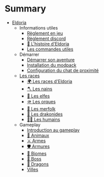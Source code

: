 # Summary

- [Eldoria](intro.md)
  - Informations utiles
    - [Règlement en jeu](Informations/reglement-ig.md)
    - [Règlement discord](Informations/reglement-discord.md)
    - [📖 L'histoire d'Eldoria](Informations/lore.md)
    - [Les commandes utiles](Informations/commandes.md)
  - Démarrer
    - [Démarrer son aventure](Demarrer/demarrer.md)
    - [Installation du modpack](Demarrer/installation.md)
    - [Configuration du chat de proximité](Demarrer/chat-proxy.md)
  - [Les races](Races/races.md)
    - [🌍 Les races d'Eldoria](Races/races.md)
    - [🪓 Les nains](Races/nains.md)
    - [🌿 Les elfes](Races/elfes.md)
    - [🪖 Les orques](Races/orques.md)
    - [🌊 Les merfolk](Races/merfolk.md)
    - [🐉 Les drakonides](Races/drakonides.md)
    - [🧑‍🌾 Les humains](Races/humains.md)
  - Gameplay
    - [Introduction au gameplay](Gameplay/intro.md)
    - [🦁 Animaux](Gameplay/animaux.md)
    - [⚔️ Armes](Gameplay/armes.md)
    - [🛡️ Armures](Gameplay/armures.md)
    - [🌳 Biomes](Gameplay/biomes.md)
    - [👑 Boss](Gameplay/boss.md)
    - [🐲 Dragons](Gameplay/dragons.md)
    - [Villes](Gameplay/villes.md)

